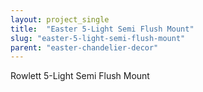 ```yaml
---
layout: project_single
title:  "Easter 5-Light Semi Flush Mount"
slug: "easter-5-light-semi-flush-mount"
parent: "easter-chandelier-decor"
---
```

Rowlett 5-Light Semi Flush Mount